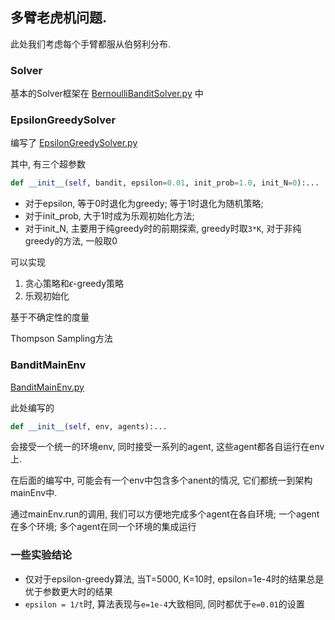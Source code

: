 

## 多臂老虎机问题. 

此处我们考虑每个手臂都服从伯努利分布. 


### Solver

基本的Solver框架在
[BernoulliBanditSolver.py](BernoulliBanditSolver.py)
中

### EpsilonGreedySolver
编写了
[EpsilonGreedySolver.py](EpsilonGreedySolver.py)

其中, 有三个超参数

```python
def __init__(self, bandit, epsilon=0.01, init_prob=1.0, init_N=0):...
```

 - 对于epsilon, 等于0时退化为greedy; 等于1时退化为随机策略;
 - 对于init_prob, 大于1时成为乐观初始化方法;
 - 对于init_N, 主要用于纯greedy时的前期探索, greedy时取`3*K`, 对于非纯greedy的方法, 一般取0

可以实现
 1. 贪心策略和$\epsilon$-greedy策略
 2. 乐观初始化

基于不确定性的度量


Thompson Sampling方法

### BanditMainEnv
[BanditMainEnv.py](..%2F..%2Fenvs%2FBanditEnv%2FBanditMainEnv.py)

此处编写的
```python
def __init__(self, env, agents):...
```

会接受一个统一的环境env, 同时接受一系列的agent, 这些agent都各自运行在env上. 

在后面的编写中, 可能会有一个env中包含多个anent的情况, 它们都统一到架构mainEnv中. 

通过mainEnv.run的调用, 我们可以方便地完成多个agent在各自环境;
一个agent在多个环境; 多个agent在同一个环境的集成运行

### 一些实验结论

 - 仅对于epsilon-greedy算法, 当T=5000, K=10时, epsilon=1e-4时的结果总是优于参数更大时的结果
 - `epsilon = 1/t`时, 算法表现与`e=1e-4`大致相同, 同时都优于`e=0.01`的设置




